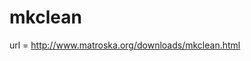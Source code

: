 mkclean
========================================

url = http://www.matroska.org/downloads/mkclean.html
